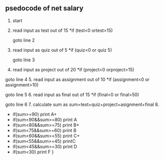 ## psedocode of net salary
1. start
2. read input as test out of 15
   *if (test<0 ortest>15)

   goto line 2
3. read input as quiz out of 5
   *if (quiz<0 or quiz 5)

   goto line 3
 4. read input as project out of 20
   *if (project<0 orproject>15)

   goto line 4
5. read input as assignment out of 10
   *if (assignment<0 or assignment>10)

   goto line 5
6. read input as final out of 15
   *if (final<0 or final>50)

   goto line 6
7. calculate sum as sum=test+quiz+project+asignment+final
8. 
  * if(sum>=90)
        print A+ 
  * if(sum<90&&sum>=80)
        print A 
  * if(sum<80&&sum>=75)
        print  B+ 
 *  if(sum<75&&sum>=60)
        print B
 * if(sum<60&&sum>=55)
      print C+ 
 * if(sum<55&&sum>=45)
       printC 
 * if(sum<45&&sum>=30)
       print  D 
* if(sum<30)
       print  F 
    }
